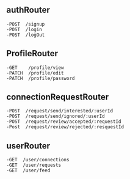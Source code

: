 ## authRouter
    -POST  /signup
    -POST  /login
    -POST  /logOut

## ProfileRouter
    -GET    /profile/view
    -PATCH  /profile/edit
    -PATCH  /profile/password

## connectionRequestRouter
    -POST  /request/send/interested/:userId
    -POST  /request/send/ignored/:userId
    -POST  /request/review/accepted/:requestId
    -Post  /request/review/rejected/:resquestId

## userRouter
    -GET  /user/connections
    -GET  /user/requests
    -GET  /user/feed